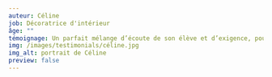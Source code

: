```yaml
---
auteur: Céline
job: Décoratrice d'intérieur
âge: ""
témoignage: Un parfait mélange d’écoute de son élève et d’exigence, pour l’entraîner à se dépasser. J’ai débuté les séances de coaching avec Helena il y a un peu plus de 3 mois, pour retrouver de la condition physique. Elle est attentive à mes objectifs et à mes douleurs. Elle sait les comprendre, me les expliquer et proposer des exercices adaptés. Elle m’a aidée à reprendre conscience des différentes parties de mon corps, à ré-utiliser des articulations douloureuses. Le travail de renforcement est ciblé, intensif et adapté à chaque séance. J’ai augmenté ma force musculaire et je me sens mieux dans mon corps. J’apprécie également tous les conseils nutritionnels d’Helena, qui complètent son encadrement. Helena me pousse à aller plus loin à chaque séance et m’encourage. J’y prends beaucoup de plaisir. Je suis en totale confiance! Merci Helena!
img: /images/testimonials/céline.jpg
img_alt: portrait de Céline
preview: false
---
```

